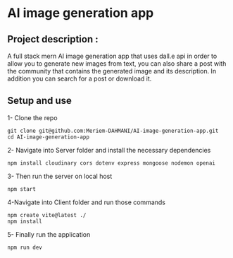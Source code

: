 # AI image generation app
 ## Project description : 
A full stack mern AI image generation app that uses dall.e api in order to allow you to generate new images from text, you can also share a post with the community that contains the generated image and its description. In addition you can search for a post or download it.

## Setup and use
1- Clone the repo
```
git clone git@github.com:Meriem-DAHMANI/AI-image-generation-app.git
cd AI-image-generation-app
```
2- Navigate into Server folder and install the necessary dependencies 
```
npm install cloudinary cors dotenv express mongoose nodemon openai 
```
3- Then run the server on local host 
```
npm start
```
4-Navigate into Client folder and run those commands
```
npm create vite@latest ./
npm install
```
5- Finally run the application
```
npm run dev
```
